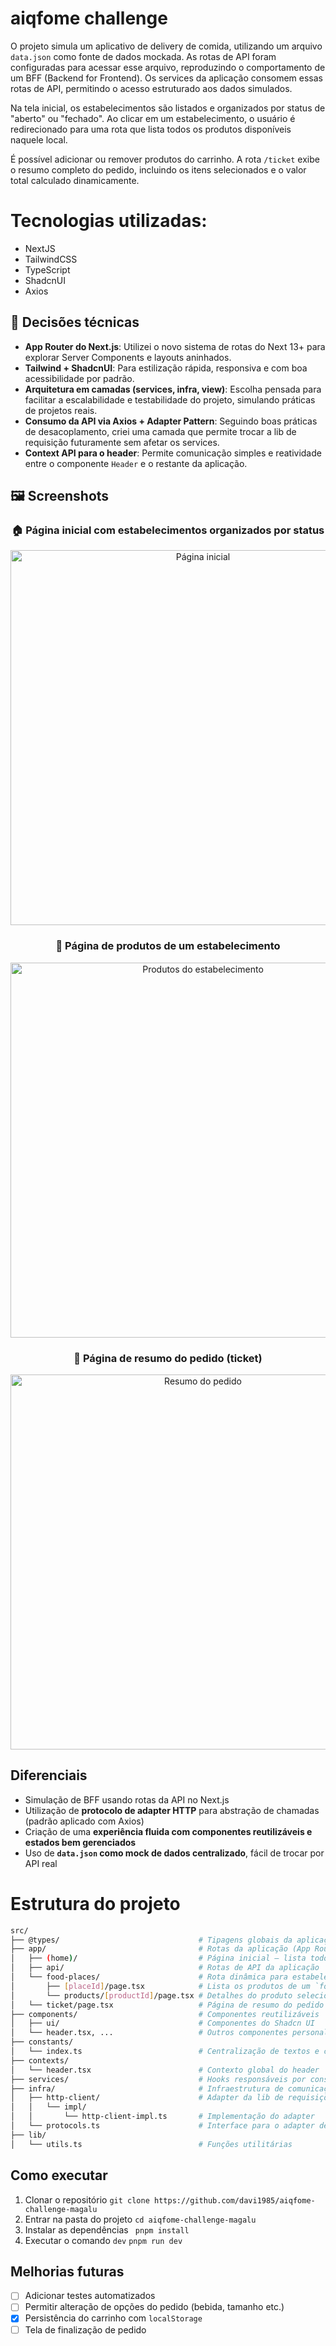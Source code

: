 # aiqfome challenge

O projeto simula um aplicativo de delivery de comida, utilizando um arquivo `data.json` como fonte de dados mockada. As rotas de API foram configuradas para acessar esse arquivo, reproduzindo o comportamento de um BFF (Backend for Frontend). Os services da aplicação consomem essas rotas de API, permitindo o acesso estruturado aos dados simulados.

Na tela inicial, os estabelecimentos são listados e organizados por status de "aberto" ou "fechado". Ao clicar em um estabelecimento, o usuário é redirecionado para uma rota que lista todos os produtos disponíveis naquele local.

É possível adicionar ou remover produtos do carrinho. A rota `/ticket` exibe o resumo completo do pedido, incluindo os itens selecionados e o valor total calculado dinamicamente.

# Tecnologias utilizadas:

- NextJS
- TailwindCSS
- TypeScript
- ShadcnUI
- Axios

## 🚀 Decisões técnicas

- **App Router do Next.js**: Utilizei o novo sistema de rotas do Next 13+ para explorar Server Components e layouts aninhados.
- **Tailwind + ShadcnUI**: Para estilização rápida, responsiva e com boa acessibilidade por padrão.
- **Arquitetura em camadas (services, infra, view)**: Escolha pensada para facilitar a escalabilidade e testabilidade do projeto, simulando práticas de projetos reais.
- **Consumo da API via Axios + Adapter Pattern**: Seguindo boas práticas de desacoplamento, criei uma camada que permite trocar a lib de requisição futuramente sem afetar os services.
- **Context API para o header**: Permite comunicação simples e reatividade entre o componente `Header` e o restante da aplicação.

## 🖼️ Screenshots

<div align="center">

### 🏠 Página inicial com estabelecimentos organizados por status

<img src="./public/screens/home.png" alt="Página inicial" width="600" />

### 🍔 Página de produtos de um estabelecimento

<img src="./public/screens/products.png" alt="Produtos do estabelecimento" width="600" />

### 🧾 Página de resumo do pedido (ticket)

<img src="./public/screens/ticket.png" alt="Resumo do pedido" width="600" />

</div>

## Diferenciais

- Simulação de BFF usando rotas da API no Next.js
- Utilização de **protocolo de adapter HTTP** para abstração de chamadas (padrão aplicado com Axios)
- Criação de uma **experiência fluida com componentes reutilizáveis e estados bem gerenciados**
- Uso de **`data.json` como mock de dados centralizado**, fácil de trocar por API real

# Estrutura do projeto

```bash
src/
├── @types/                               # Tipagens globais da aplicação
├── app/                                  # Rotas da aplicação (App Router do Next.js)
│   ├── (home)/                           # Página inicial — lista todos os `foodPlaces`
│   ├── api/                              # Rotas de API da aplicação
│   └── food-places/                      # Rota dinâmica para estabelecimentos
│       ├── [placeId]/page.tsx            # Lista os produtos de um `foodPlace`
│       └── products/[productId]/page.tsx # Detalhes do produto selecionado
│   └── ticket/page.tsx                   # Página de resumo do pedido (ticket)
├── components/                           # Componentes reutilizáveis
│   ├── ui/                               # Componentes do Shadcn UI
│   └── header.tsx, ...                   # Outros componentes personalizados
├── constants/
│   └── index.ts                          # Centralização de textos e constantes
├── contexts/
│   └── header.tsx                        # Contexto global do header
├── services/                             # Hooks responsáveis por consumir as rotas de API
├── infra/                                # Infraestrutura de comunicação
│   ├── http-client/                      # Adapter da lib de requisições (axios)
│   │   └── impl/
│   │       └── http-client-impl.ts       # Implementação do adapter
│   └── protocols.ts                      # Interface para o adapter de requisições
├── lib/
│   └── utils.ts                          # Funções utilitárias
```

## Como executar

1. Clonar o repositório
   `git clone https://github.com/davi1985/aiqfome-challenge-magalu`
2. Entrar na pasta do projeto
   `cd aiqfome-challenge-magalu`
3. Instalar as dependências
   ` pnpm install`
4. Executar o comando `dev`
   `pnpm run dev`

## Melhorias futuras

- [ ] Adicionar testes automatizados
- [ ] Permitir alteração de opções do pedido (bebida, tamanho etc.)
- [x] Persistência do carrinho com `localStorage`
- [ ] Tela de finalização de pedido
